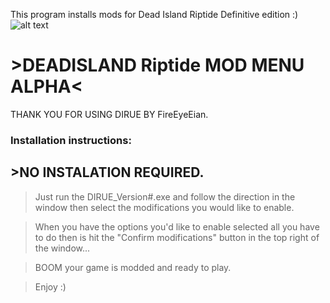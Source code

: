 This program installs mods for Dead Island Riptide Definitive edition :)
![alt text](https://i.imgur.com/NBClJBt.png)

# >DEADISLAND Riptide MOD MENU ALPHA<

THANK YOU FOR USING DIRUE BY FireEyeEian.

### Installation instructions:

## >NO INSTALATION REQUIRED. 

>Just run the DIRUE_Version#.exe and follow the direction in the window then select the modifications you would like to enable.  

>When you have the options you'd like to enable selected all you have to do then is hit the "Confirm modifications" button in the top right of the window...  

>BOOM your game is modded and ready to play.  

>Enjoy :)  
